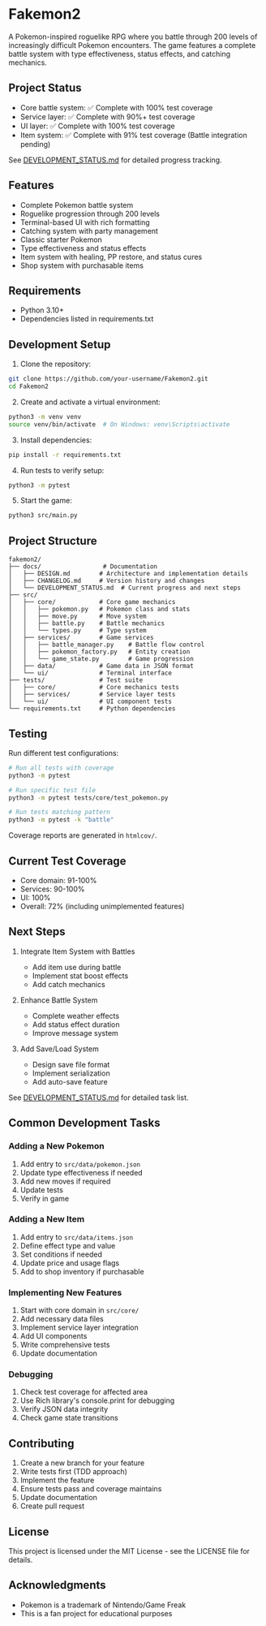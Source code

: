 # Fakemon2

A Pokemon-inspired roguelike RPG where you battle through 200 levels of increasingly difficult Pokemon encounters. The game features a complete battle system with type effectiveness, status effects, and catching mechanics.

## Project Status

- Core battle system: ✅ Complete with 100% test coverage
- Service layer: ✅ Complete with 90%+ test coverage
- UI layer: ✅ Complete with 100% test coverage
- Item system: ✅ Complete with 91% test coverage (Battle integration pending)

See [DEVELOPMENT_STATUS.md](docs/DEVELOPMENT_STATUS.md) for detailed progress tracking.

## Features

- Complete Pokemon battle system
- Roguelike progression through 200 levels
- Terminal-based UI with rich formatting
- Catching system with party management
- Classic starter Pokemon
- Type effectiveness and status effects
- Item system with healing, PP restore, and status cures
- Shop system with purchasable items

## Requirements

- Python 3.10+
- Dependencies listed in requirements.txt

## Development Setup

1. Clone the repository:
```bash
git clone https://github.com/your-username/Fakemon2.git
cd Fakemon2
```

2. Create and activate a virtual environment:
```bash
python3 -m venv venv
source venv/bin/activate  # On Windows: venv\Scripts\activate
```

3. Install dependencies:
```bash
pip install -r requirements.txt
```

4. Run tests to verify setup:
```bash
python3 -m pytest
```

5. Start the game:
```bash
python3 src/main.py
```

## Project Structure

```
fakemon2/
├── docs/                 # Documentation
│   ├── DESIGN.md        # Architecture and implementation details
│   ├── CHANGELOG.md     # Version history and changes
│   └── DEVELOPMENT_STATUS.md  # Current progress and next steps
├── src/
│   ├── core/            # Core game mechanics
│   │   ├── pokemon.py   # Pokemon class and stats
│   │   ├── move.py      # Move system
│   │   ├── battle.py    # Battle mechanics
│   │   └── types.py     # Type system
│   ├── services/        # Game services
│   │   ├── battle_manager.py    # Battle flow control
│   │   ├── pokemon_factory.py   # Entity creation
│   │   └── game_state.py        # Game progression
│   ├── data/            # Game data in JSON format
│   └── ui/              # Terminal interface
├── tests/               # Test suite
│   ├── core/            # Core mechanics tests
│   ├── services/        # Service layer tests
│   └── ui/              # UI component tests
└── requirements.txt     # Python dependencies
```

## Testing

Run different test configurations:
```bash
# Run all tests with coverage
python3 -m pytest

# Run specific test file
python3 -m pytest tests/core/test_pokemon.py

# Run tests matching pattern
python3 -m pytest -k "battle"
```

Coverage reports are generated in `htmlcov/`.

## Current Test Coverage

- Core domain: 91-100%
- Services: 90-100%
- UI: 100%
- Overall: 72% (including unimplemented features)

## Next Steps

1. Integrate Item System with Battles
   - Add item use during battle
   - Implement stat boost effects
   - Add catch mechanics

2. Enhance Battle System
   - Complete weather effects
   - Add status effect duration
   - Improve message system

3. Add Save/Load System
   - Design save file format
   - Implement serialization
   - Add auto-save feature

See [DEVELOPMENT_STATUS.md](docs/DEVELOPMENT_STATUS.md) for detailed task list.

## Common Development Tasks

### Adding a New Pokemon
1. Add entry to `src/data/pokemon.json`
2. Update type effectiveness if needed
3. Add new moves if required
4. Update tests
5. Verify in game

### Adding a New Item
1. Add entry to `src/data/items.json`
2. Define effect type and value
3. Set conditions if needed
4. Update price and usage flags
5. Add to shop inventory if purchasable

### Implementing New Features
1. Start with core domain in `src/core/`
2. Add necessary data files
3. Implement service layer integration
4. Add UI components
5. Write comprehensive tests
6. Update documentation

### Debugging
1. Check test coverage for affected area
2. Use Rich library's console.print for debugging
3. Verify JSON data integrity
4. Check game state transitions

## Contributing

1. Create a new branch for your feature
2. Write tests first (TDD approach)
3. Implement the feature
4. Ensure tests pass and coverage maintains
5. Update documentation
6. Create pull request

## License

This project is licensed under the MIT License - see the LICENSE file for details.

## Acknowledgments

- Pokemon is a trademark of Nintendo/Game Freak
- This is a fan project for educational purposes
